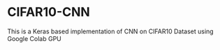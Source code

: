 # CIFAR10-CNN
This is a Keras based implementation of CNN on CIFAR10 Dataset using Google Colab GPU

